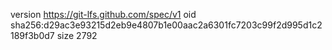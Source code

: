 version https://git-lfs.github.com/spec/v1
oid sha256:d29ac3e93215d2eb9e4807b1e00aac2a6301fc7203c99f2d995d1c2189f3b0d7
size 2792
